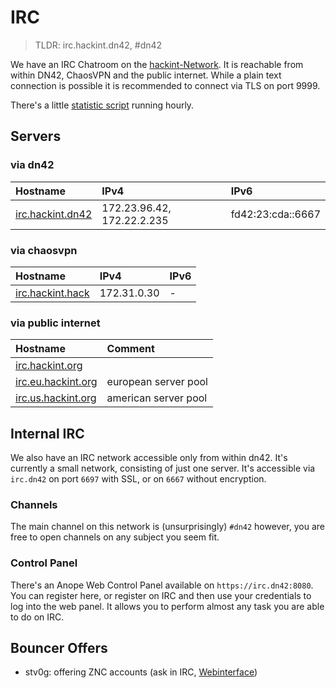 # IRC
> TLDR: irc.hackint.dn42, #dn42

We have an IRC Chatroom on the [hackint-Network](http://www.hackint.org). It is reachable from within DN42, ChaosVPN and the public internet. While a plain text connection is possible it is recommended to connect via TLS on port 9999.

There's a little [statistic script](https://dev.0l.dn42/stats/) running hourly.


## Servers

### via dn42
| Hostname                                          | IPv4                       | IPv6         |
|:------------------------------------------------- |:-------------------------- |:------------ |
| [irc.hackint.dn42](irc://irc.hackint.dn42)        | 172.23.96.42, 172.22.2.235               | fd42:23:cda::6667 |



### via chaosvpn
| Hostname                                          | IPv4                       | IPv6         |
|:------------------------------------------------- |:-------------------------- |:------------ |
| [irc.hackint.hack](irc://irc.hackint.hack) | 172.31.0.30 | - |

### via public internet
| Hostname                                          | Comment                    |
|:------------------------------------------------- |:-------------------------- |
| [irc.hackint.org](irc://irc.hackint.org)                                   |                            |
| [irc.eu.hackint.org](irc://irc.eu.hackint.org)                               | european server pool       |
| [irc.us.hackint.org](irc://irc.us.hackint.org)                                | american server pool       |

## Internal IRC
We also have an IRC network accessible only from within dn42. It's currently a small network, consisting of just one server.
It's accessible via `irc.dn42` on port `6697` with SSL, or on `6667` without encryption.
### Channels
The main channel on this network is (unsurprisingly) `#dn42` however, you are free to open channels on any subject you seem fit.
### Control Panel
There's an Anope Web Control Panel available on `https://irc.dn42:8080`. You can register here, or register on IRC and then use your credentials to log into the web panel. It allows you to perform almost any task you are able to do on IRC.

## Bouncer Offers

* stv0g: offering ZNC accounts (ask in IRC, [Webinterface](https://dev.0l.dn42/znc/))
